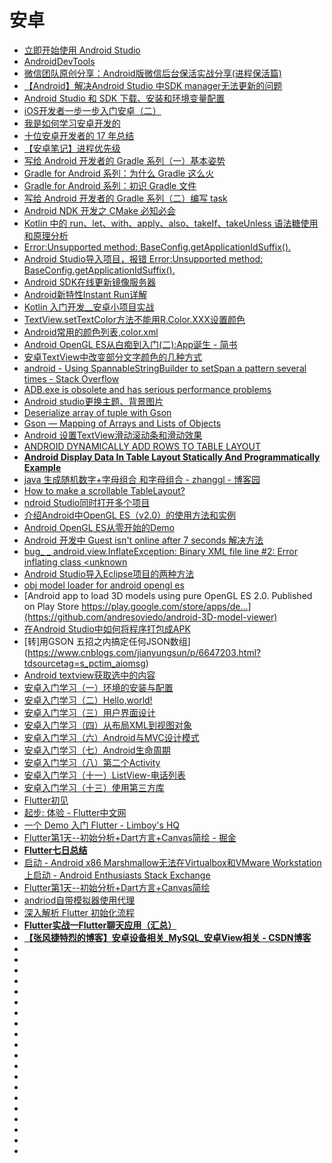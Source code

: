 # 安卓

*   [立即开始使用 Android Studio](http://www.android-studio.org/)
*   [AndroidDevTools](https://www.androiddevtools.cn/)
*   [微信团队原创分享：Android版微信后台保活实战分享(进程保活篇)](http://www.52im.net/thread-210-1-1.html)
*   [【Android】解决Android Studio 中SDK manager无法更新的问题](https://blog.csdn.net/lchad/article/details/42110647)
*   [Android Studio 和 SDK 下载、安装和环境变量配置](https://blog.csdn.net/siwuxie095/article/details/53431818)
*   [iOS开发者一步一步入门安卓（二）](https://www.jianshu.com/p/342191da2a33)
*   [我是如何学习安卓开发的](https://mp.weixin.qq.com/s/fkNRpubQMxaxVaycA4hNLw?utm_source=tuicool&utm_medium=referral)
*   [十位安卓开发者的 17 年总结](https://blog.csdn.net/D29h1jQy3akVx/article/details/78950096?utm_source=tuicool&utm_medium=referral)
*   [【安卓笔记】进程优先级](http://blog.csdn.net/chdjj/article/details/19293349?utm_source=tuicool&utm_medium=referral)
*   [写给 Android 开发者的 Gradle 系列（一）基本姿势](https://mp.weixin.qq.com/s?__biz=MzI1ODQ3NDA2Mg==&mid=2247484313&idx=1&sn=d20e10eca8917436e4a19b99b8c1430b&chksm=ea06eab8dd7163aec3f040a946f1bdc35b53bb880b5f1f84c3405bb823a11f8be4731539b95f&mpshare=1&scene=23&srcid=1010O0lm3Hw0drZT9cvGaWX3#rd)
*   [Gradle for Android 系列：为什么 Gradle 这么火](https://mp.weixin.qq.com/s?__biz=MzI1ODQ3NDA2Mg==&mid=2247483855&idx=1&sn=1f8552de8f7fb14af208f31d9d77f87d&chksm=ea06e8eedd7161f8bec27647e066a1fc545a5ad8199b72f98f14b6fe3543045733d1755f9632&scene=21#wechat_redirect)
*   [Gradle for Android 系列：初识 Gradle 文件](https://mp.weixin.qq.com/s?__biz=MzI1ODQ3NDA2Mg==&mid=2247483860&idx=1&sn=b2a461b5ae32ec7ea8f83988fc80a557&chksm=ea06e8f5dd7161e3e3bc7091934be2fcea9020b463d439cddf803989e92dac6294b29d77a657&scene=21#wechat_redirect)
*   [写给 Android 开发者的 Gradle 系列（二）编写 task](https://mp.weixin.qq.com/s?__biz=MzI1ODQ3NDA2Mg==&mid=2247484336&idx=1&sn=3ca6b61b815b7ddc8985f8c496aa0bd2&chksm=ea06ea91dd716387f7af43e8081cb40a92b2e51a4308d8df72ba8e42dd4e042f62f601fa3305&mpshare=1&scene=23&srcid=1010ZJMtcpIpLpbkhvDZWcGu#rd)
*   [Android NDK 开发之 CMake 必知必会](https://mp.weixin.qq.com/s/7pBjoVGDl_zGDwWWBOhkmg)
*   [Kotlin 中的 run、let、with、apply、also、takeIf、takeUnless 语法糖使用和原理分析](https://mp.weixin.qq.com/s/bCgVRagBrDPoilq9jdGV2Q)
*   [Error:Unsupported method: BaseConfig.getApplicationIdSuffix().](https://blog.csdn.net/rjc_lihui/article/details/78434864)
*   [Android Studio导入项目，报错 Error:Unsupported method: BaseConfig.getApplicationIdSuffix().](https://www.cnblogs.com/wobuyayi/p/8617774.html)
*   [Android SDK在线更新镜像服务器](https://www.cnblogs.com/chen110xi/p/6603709.html)
*   [Android新特性Instant Run详解](https://blog.csdn.net/wangwangli6/article/details/70210582)
*   [Kotlin 入门开发__安卓小项目实战](https://www.jianshu.com/p/61ad663d8a1c?utm_source=tuicool&utm_medium=referral)
*   [TextView.setTextColor方法不能用R.Color.XXX设置颜色](https://blog.csdn.net/qq_27258799/article/details/51509503)
*   [Android常用的颜色列表,color.xml](https://blog.csdn.net/libaineu2004/article/details/41548313)
*   [Android OpenGL ES从白痴到入门(二):App诞生 - 简书](https://www.jianshu.com/p/5b9556c9237f)
*   [安卓TextView中改变部分文字颜色的几种方式](https://blog.csdn.net/junjle/article/details/51830828?tdsourcetag=s_pctim_aiomsg)
*   [android - Using SpannableStringBuilder to setSpan a pattern several times - Stack Overflow](https://stackoverflow.com/questions/33844485/using-spannablestringbuilder-to-setspan-a-pattern-several-times)
*   [ADB.exe is obsolete and has serious performance problems](https://stackoverflow.com/questions/51240223/adb-exe-is-obsolete-and-has-serious-performance-problems)
*   [Android studio更换主题、背景图片](https://blog.csdn.net/lkjfyy/article/details/72780699)
*   [Deserialize array of tuple with Gson](https://stackoverflow.com/questions/40147684/deserialize-array-of-tuple-with-gson)
*   [Gson — Mapping of Arrays and Lists of Objects](https://futurestud.io/tutorials/gson-mapping-of-arrays-and-lists-of-objects)
*   [Android 设置TextView滑动滚动条和滑动效果](https://blog.csdn.net/whu_zhangmin/article/details/29808339)
*   [ANDROID DYNAMICALLY ADD ROWS TO TABLE LAYOUT](https://technotzz.wordpress.com/2011/11/04/android-dynamically-add-rows-to-table-layout/)
*   [**Android Display Data In Table Layout Statically And Programmatically Example**](https://www.dev2qa.com/android-display-data-in-table-layout-statically-and-programmatically-example/)
*   [java 生成随机数字+字母组合 和字母组合 - zhanggl - 博客园](https://www.cnblogs.com/zhanggl/p/5175879.html)
*   [How to make a scrollable TableLayout?](https://stackoverflow.com/questions/6513718/how-to-make-a-scrollable-tablelayout)
*   [ndroid Studio同时打开多个项目](https://www.cnblogs.com/mstk/archive/2016/11/25/6100563.html)
*   [介绍Android中OpenGL ES（v2.0）的使用方法和实例](https://github.com/wanliyang1990/Android-OpenGL-ES)
*   [Android OpenGL ES从零开始的Demo](https://github.com/doggycoder/AndroidOpenGLDemo)
*   [Android 开发中 Guest isn't online after 7 seconds 解决方法](https://blog.csdn.net/xiaonengdong/article/details/79775657)
*   [bug_ _ android.view.InflateException: Binary XML file line #2: Error inflating class <unknown](https://www.cnblogs.com/awkflf11/p/5362927.html)
*   [Android Studio导入Eclipse项目的两种方法](https://www.cnblogs.com/mstk/p/6307291.html)
*   [obj model loader for android opengl es](https://github.com/lithium/android-objdemo)
*   [Android app to load 3D models using pure OpenGL ES 2.0. Published on Play Store https://play.google.com/store/apps/de…](https://github.com/andresoviedo/android-3D-model-viewer)
*   [在Android Studio中如何将程序打包成APK](https://blog.csdn.net/qq_33317126/article/details/79531438)
*   [转]用GSON 五招之内搞定任何JSON数组](https://www.cnblogs.com/jianyungsun/p/6647203.html?tdsourcetag=s_pctim_aiomsg)
*   [Android textview获取选中的内容](https://blog.csdn.net/abchuge/article/details/79204754?tdsourcetag=s_pctim_aiomsg)
*   [安卓入门学习（一）环境的安装与配置](https://www.jianshu.com/p/10283431344e)
*   [安卓入门学习（二）Hello,world!](https://www.jianshu.com/p/895c94267eee)
*   [安卓入门学习（三）用户界面设计](https://www.jianshu.com/p/1bf57a42a0a6)
*   [安卓入门学习（四）从布局XML到视图对象](https://www.jianshu.com/p/114650daa55c)
*   [安卓入门学习（六）Android与MVC设计模式](https://www.jianshu.com/p/c6a8292b5d52)
*   [安卓入门学习（七）Android生命周期](https://www.jianshu.com/p/0f8a51ba83da)
*   [安卓入门学习（八）第二个Activity](https://www.jianshu.com/p/b063585f698d)
*   [安卓入门学习（十一）ListView-电话列表](https://www.jianshu.com/p/bb9d91e3d7bc)
*   [安卓入门学习（十三）使用第三方库](https://www.jianshu.com/p/ebde42498c62)
*   [Flutter初见](https://mp.weixin.qq.com/s/WnmATeEL3ItFggSSf6g0vA?utm_source=tuicool&utm_medium=referral)
*   [起步: 体验 - Flutter中文网](https://flutterchina.club/get-started/test-drive/)
*   [一个 Demo 入门 Flutter - Limboy's HQ](https://limboy.me/tech/2018/12/07/flutter-demo.html?utm_source=tuicool&utm_medium=referral)
*   [Flutter第1天--初始分析+Dart方言+Canvas简绘 - 掘金](https://juejin.im/post/5c1637fe6fb9a049d5196438)
*   [**Flutter七日总结**](https://www.jianshu.com/p/af674f119eb5?utm_source=tuicool&utm_medium=referral)
*   [启动 - Android x86 Marshmallow无法在Virtualbox和VMware Workstation上启动 - Android Enthusiasts Stack Exchange](https://android.stackexchange.com/questions/144535/android-x86-marshmallow-not-booting-on-virtualbox-and-vmware-workstation)
*   [Flutter第1天--初始分析+Dart方言+Canvas简绘](https://blog.csdn.net/qq_30447263/article/details/85043112)
*   [andriod自带模拟器使用代理](https://blog.csdn.net/bunny1024/article/details/73549630)
*   [深入解析 Flutter 初始化流程](https://github.com/shaomaicheng/Article/blob/master/flutter/init.md?utm_source=tuicool&utm_medium=referral)
*   [**Flutter实战一Flutter聊天应用（汇总）**](https://blog.csdn.net/hekaiyou/article/details/78011843?tdsourcetag=s_pctim_aiomsg)
*   [**【张风捷特烈的博客】安卓设备相关_MySQL_安卓View相关 - CSDN博客**](https://blog.csdn.net/qq_30447263)
*   []()
*   []()
*   []()
*   []()
*   []()
*   []()
*   []()
*   []()
*   []()
*   []()
*   []()
*   []()
*   []()
*   []()
*   []()
*   []()
*   []()
*   []()
*   []()
*   []()



